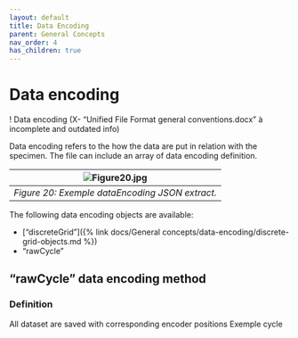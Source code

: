 ```yaml
---
layout: default
title: Data Encoding
parent: General Concepts
nav_order: 4
has_children: true
---
```


# Data encoding 

! Data encoding (X- “Unified File Format general conventions.docx” à incomplete and outdated info) 

Data encoding refers to the how the data are put in relation with the specimen. The file can include an array of data encoding definition.


| ![Figure20.jpg](/NDE_Open_File_Format/assets/images/general-concepts/Figure20.png) | 
|:--:| 
| *Figure 20: Exemple dataEncoding JSON extract.* |


The following data encoding objects are available:
- [“discreteGrid”]({% link docs/General concepts/data-encoding/discrete-grid-objects.md %})
- “rawCycle” 


## “rawCycle” data encoding method

### Definition 

All dataset are saved with corresponding encoder positions
Exemple cycle 
